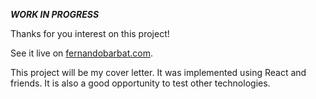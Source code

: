***WORK IN PROGRESS***

Thanks for you interest on this project!

See it live on [fernandobarbat.com](https://fernandobarbat.com).

This project will be my cover letter. It was implemented using React 
and friends. It is also a good opportunity to test other technologies.
